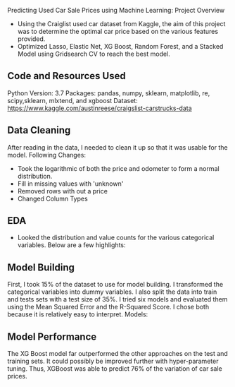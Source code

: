 Predicting Used Car Sale Prices using Machine Learning: Project Overview

- Using the Craiglist used car dataset from Kaggle, the aim of this project was to determine the optimal car price based on the various features provided.
- Optimized Lasso, Elastic Net, XG Boost, Random Forest, and a Stacked Model using Gridsearch CV to reach the best model. 

Code and Resources Used
---
Python Version: 3.7
Packages: pandas, numpy, sklearn, matplotlib, re, scipy,sklearn, mlxtend, and xgboost
Dataset: https://www.kaggle.com/austinreese/craigslist-carstrucks-data

Data Cleaning
---
After reading in the data, I needed to clean it up so that it was usable for the model.
Following Changes:
- Took the logarithmic of both the price and odometer to form a normal distribution. 
- Fill in missing values with 'unknown'
- Removed rows with out a price 
- Changed Column Types 

EDA
--
- Looked the distribution and value counts for the various categorical variables. Below are a few highlights:

Model Building
--
First, I took 15% of the dataset to use for model building. I transformed the categorical variables into dummy variables. I also split the data into train and tests sets with a test size of 35%. 
I tried six models and evaluated them using the Mean Squared Error and the R-Squared Score. I chose both because it is relatively easy to interpret. 
Models: 

Model Performance 
--
The XG Boost model far outperformed the other approaches on the test and training sets. It could possibly be improved further with hyper-parameter tuning. Thus, XGBoost was able to predict 76% of the variation of car sale prices.


